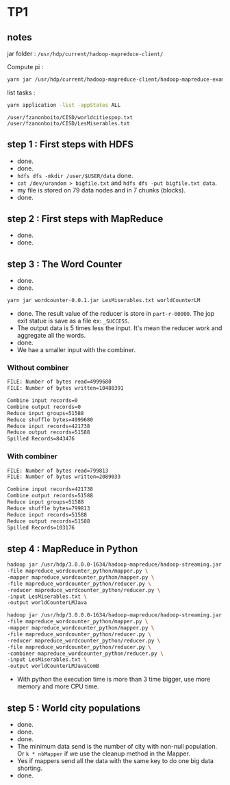 # TP1

## notes

jar folder : `/usr/hdp/current/hadoop-mapreduce-client/`

Compute pi :

```bash
yarn jar /usr/hdp/current/hadoop-mapreduce-client/hadoop-mapreduce-examples.jar pi 10000 1000
```

list tasks :

```bash
yarn application -list -appStates ALL
```

`/user/fzanonboito/CISD/worldcitiespop.txt`
`/user/fzanonboito/CISD/LesMiserables.txt`

## step 1 : First steps with HDFS

- done.
- done.
- `hdfs dfs -mkdir /user/$USER/data` done.
- `cat /dev/urandom > bigfile.txt` and `hdfs dfs -put bigfile.txt data`.
- my file is stored on 79 data nodes and in 7 chunks (blocks).
- done.

## step 2 : First steps with MapReduce

- done.
- done.

## step 3 : The Word Counter

- done.
- done.

```bash
yarn jar wordcounter-0.0.1.jar LesMiserables.txt worldCounterLM
```

- done. The result value of the reducer is store in `part-r-00000`. The jop exit statue is save as a file ex: `_SUCCESS`.
- The output data is 5 times less the input. It's mean the reducer work and aggregate all the words.
- done.
- We hae a smaller input with the combiner.

### Without combiner

```txt
FILE: Number of bytes read=4999680
FILE: Number of bytes written=10488391

Combine input records=0
Combine output records=0
Reduce input groups=51588
Reduce shuffle bytes=4999680
Reduce input records=421738
Reduce output records=51588
Spilled Records=843476
```

### With combiner

```txt
FILE: Number of bytes read=799813
FILE: Number of bytes written=2089033

Combine input records=421738
Combine output records=51588
Reduce input groups=51588
Reduce shuffle bytes=799813
Reduce input records=51588
Reduce output records=51588
Spilled Records=103176
```

## step 4 : MapReduce in Python

```bash
hadoop jar /usr/hdp/3.0.0.0-1634/hadoop-mapreduce/hadoop-streaming.jar \
-file mapreduce_wordcounter_python/mapper.py \
-mapper mapreduce_wordcounter_python/mapper.py \
-file mapreduce_wordcounter_python/reducer.py \
-reducer mapreduce_wordcounter_python/reducer.py \
-input LesMiserables.txt \
-output worldCounterLMJava
```

```bash
hadoop jar /usr/hdp/3.0.0.0-1634/hadoop-mapreduce/hadoop-streaming.jar \
-file mapreduce_wordcounter_python/mapper.py \
-mapper mapreduce_wordcounter_python/mapper.py \
-file mapreduce_wordcounter_python/reducer.py \
-reducer mapreduce_wordcounter_python/reducer.py \
-file mapreduce_wordcounter_python/reducer.py \
-combiner mapreduce_wordcounter_python/reducer.py \
-input LesMiserables.txt \
-output worldCounterLMJavaComB
```

- With python the execution time is more than 3 time bigger, use more memory and more CPU time.

## step 5 : World city populations

- done.
- done.
- done.
- The minimum data send is the number of city with non-null population. Or `k * nbMapper` if we use the cleanup method in the Mapper.
- Yes if mappers send all the data with the same key to do one big data shorting.
- done.

